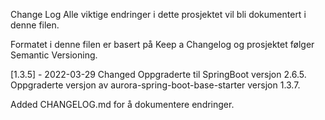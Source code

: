 Change Log
Alle viktige endringer i dette prosjektet vil bli dokumentert i denne filen.

Formatet i denne filen er basert på Keep a Changelog og prosjektet følger Semantic Versioning.

[1.3.5] - 2022-03-29
Changed
Oppgraderte til SpringBoot versjon 2.6.5.
Oppgraderte versjon av aurora-spring-boot-base-starter versjon 1.3.7.

Added
CHANGELOG.md for å dokumentere endringer.
